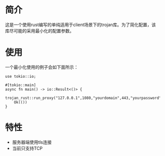 # 简介
这是一个使用rust编写的单纯适用于client场景下的trojan库。为了简化配置，该库尽可能的采用最小化的配置参数。

# 使用
一个最小化使用的例子会如下面所示：
```
use tokio::io;

#[tokio::main]
async fn main() -> io::Result<()> {
    trojan_rust::run_proxy("127.0.0.1",1080,"yourdomain",443,"yourpassword","yoursni").await?;
    Ok(())
}
```

# 特性
- 服务器端使用tls连接
- 当前只支持TCP